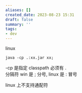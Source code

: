 ```yaml
---
aliases: []
created_date: 2023-08-23 15:31
draft: false
summary: ''
tags:
- dev
---
```


linux  

```
java -cp .:xx.jar xx;
```

-cp 是指定 classpath 必须有 .  
分隔符 win 是 ; 分号, linux 是 : 冒号

linux 上不支持通配符